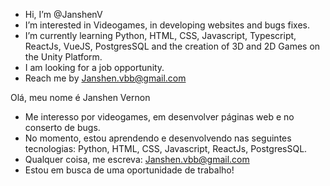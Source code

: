 - Hi, I’m @JanshenV
- I’m interested in Videogames,  in developing websites and bugs fixes. 
- I’m currently learning Python, HTML, CSS, Javascript, Typescript, ReactJs, VueJS, PostgresSQL and the creation of  3D and 2D Games on the Unity Platform.
- I am looking for a job opportunity.
- Reach me by Janshen.vbb@gmail.com

Olá, meu nome é Janshen Vernon
- Me interesso por videogames, em desenvolver páginas web e no conserto de bugs.
- No momento, estou aprendendo e desenvolvendo nas seguintes tecnologias: Python, HTML, CSS, Javascript, ReactJs, PostgresSQL.
- Qualquer coisa, me escreva: Janshen.vbb@gmail.com
- Estou em busca de uma oportunidade de trabalho!
<!---
JanshenV/JanshenV is a ✨ special ✨ repository because its `README.md` (this file) appears on your GitHub profile.
You can click the Preview link to take a look at your changes.
--->
